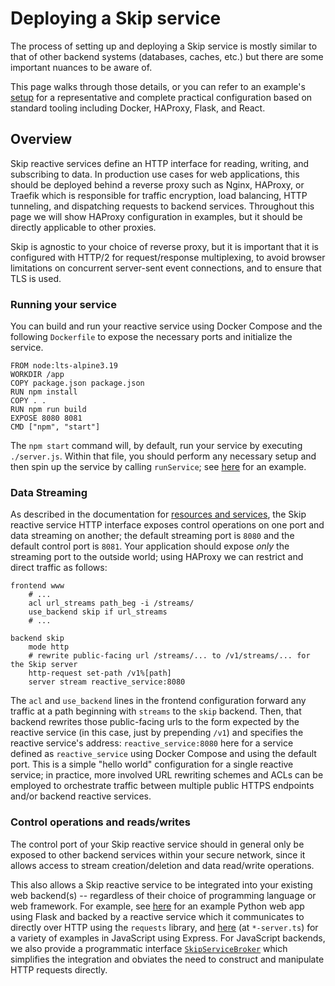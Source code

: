 # Deploying a Skip service

The process of setting up and deploying a Skip service is mostly similar to that of other backend systems (databases, caches, etc.) but there are some important nuances to be aware of.

This page walks through those details, or you can refer to an example's [setup](https://github.com/SkipLabs/skip/tree/main/examples/hackernews) for a representative and complete practical configuration based on standard tooling including Docker, HAProxy, Flask, and React.

## Overview

Skip reactive services define an HTTP interface for reading, writing, and subscribing to data.
In production use cases for web applications, this should be deployed behind a reverse proxy such as Nginx, HAProxy, or Traefik which is responsible for traffic encryption, load balancing, HTTP tunneling, and dispatching requests to backend services.
Throughout this page we will show HAProxy configuration in examples, but it should be directly applicable to other proxies.

Skip is agnostic to your choice of reverse proxy, but it is important that it is configured with HTTP/2 for request/response multiplexing, to avoid browser limitations on concurrent server-sent event connections, and to ensure that TLS is used.

### Running your service

You can build and run your reactive service using Docker Compose and the following `Dockerfile` to expose the necessary ports and initialize the service.
```
FROM node:lts-alpine3.19
WORKDIR /app
COPY package.json package.json
RUN npm install
COPY . .
RUN npm run build
EXPOSE 8080 8081
CMD ["npm", "start"]
```

The `npm start` command will, by default, run your service by executing `./server.js`.
Within that file, you should perform any necessary setup and then spin up the service by calling `runService`; see [here](https://github.com/SkipLabs/skip/tree/main/examples/hackernews/reactive_service/server.js) for an example.

### Data Streaming

As described in the documentation for [resources and services](resources.md#resource-http-api), the Skip reactive service HTTP interface exposes control operations on one port and data streaming on another; the default streaming port is `8080` and the default control port is `8081`.
Your application should expose _only_ the streaming port to the outside world; using HAProxy we can restrict and direct traffic as follows:

```
frontend www
	# ...
	acl url_streams path_beg -i /streams/
	use_backend skip if url_streams
	# ...

backend skip
	mode http
	# rewrite public-facing url /streams/... to /v1/streams/... for the Skip server
	http-request set-path /v1%[path]
	server stream reactive_service:8080
```

The `acl` and `use_backend` lines in the frontend configuration forward any traffic at a path beginning with `streams` to the `skip` backend.
Then, that backend rewrites those public-facing urls to the form expected by the reactive service (in this case, just by prepending `/v1`) and specifies the reactive service's address: `reactive_service:8080` here for a service defined as `reactive_service` using Docker Compose and using the default port.
This is a simple "hello world" configuration for a single reactive service; in practice, more involved URL rewriting schemes and ACLs can be employed to orchestrate traffic between multiple public HTTPS endpoints and/or backend reactive services.

### Control operations and reads/writes

The control port of your Skip reactive service should in general only be exposed to other backend services within your secure network, since it allows access to stream creation/deletion and data read/write operations.

This also allows a Skip reactive service to be integrated into your existing web backend(s) -- regardless of their choice of programming language or web framework.
For example, see [here](https://github.com/SkipLabs/skip/tree/main/examples/hackernews/web_service/app.py) for an example Python web app using Flask and backed by a reactive service which it communicates to directly over HTTP using the `requests` library, and [here](https://github.com/SkipLabs/skip/tree/main/skipruntime-ts/examples) (at `*-server.ts`) for a variety of examples in JavaScript using Express.
For JavaScript backends, we also provide a programmatic interface [`SkipServiceBroker`](api/helpers/classes/SkipServiceBroker) which simplifies the integration and obviates the need to construct and manipulate HTTP requests directly.
